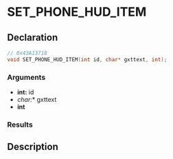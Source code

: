 # SET_PHONE_HUD_ITEM

## Declaration
```cpp
// 0x43A13718
void SET_PHONE_HUD_ITEM(int id, char* gxttext, int);
```

### Arguments
- **int:** id
- **char*:** gxttext
- **int**

### Results

## Description
